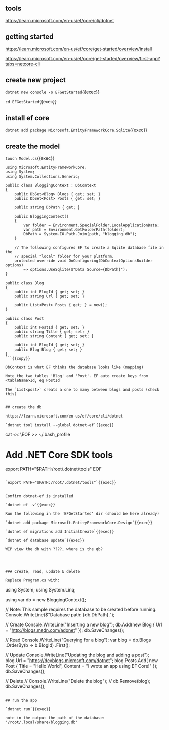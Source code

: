 
## tools

https://learn.microsoft.com/en-us/ef/core/cli/dotnet

## getting started

https://learn.microsoft.com/en-us/ef/core/get-started/overview/install

https://learn.microsoft.com/en-us/ef/core/get-started/overview/first-app?tabs=netcore-cli


## create new project


`dotnet new console -o EFGetStarted`{{exec}}

`cd EFGetStarted`{{exec}}

## install ef core

`dotnet add package Microsoft.EntityFrameworkCore.Sqlite`{{exec}}

## create the model

`touch Model.cs`{{exec}}

```
using Microsoft.EntityFrameworkCore;
using System;
using System.Collections.Generic;

public class BloggingContext : DbContext
{
    public DbSet<Blog> Blogs { get; set; }
    public DbSet<Post> Posts { get; set; }

    public string DbPath { get; }

    public BloggingContext()
    {
        var folder = Environment.SpecialFolder.LocalApplicationData;
        var path = Environment.GetFolderPath(folder);
        DbPath = System.IO.Path.Join(path, "blogging.db");
    }

    // The following configures EF to create a Sqlite database file in the
    // special "local" folder for your platform.
    protected override void OnConfiguring(DbContextOptionsBuilder options)
        => options.UseSqlite($"Data Source={DbPath}");
}

public class Blog
{
    public int BlogId { get; set; }
    public string Url { get; set; }

    public List<Post> Posts { get; } = new();
}

public class Post
{
    public int PostId { get; set; }
    public string Title { get; set; }
    public string Content { get; set; }

    public int BlogId { get; set; }
    public Blog Blog { get; set; }
}
```{{copy}}

DbContext is what EF thinks the database looks like (mapping)

Note the two tables 'Blog' and 'Post'. EF auto create keys from <tableName>Id, eg PostId

The `List<post>` creats a one to many between blogs and posts (check this)


## create the db

https://learn.microsoft.com/en-us/ef/core/cli/dotnet

`dotnet tool install --global dotnet-ef`{{exec}}

```
cat << \EOF >> ~/.bash_profile
# Add .NET Core SDK tools
export PATH="$PATH:/root/.dotnet/tools"
EOF
```

`export PATH="$PATH:/root/.dotnet/tools"`{{exec}}


Comfirm dotnet-ef is installed

`dotnet ef -v`{{exec}}

Run the following in the 'EFGetStarted' dir (should be here already)

`dotnet add package Microsoft.EntityFrameworkCore.Design`{{exec}}

`dotnet ef migrations add InitialCreate`{{exec}}

`dotnet ef database update`{{exec}}

WIP view the db with ????, where is the qb?




### Create, read, update & delete

Replace Program.cs with:

```
using System;
using System.Linq;

using var db = new BloggingContext();

// Note: This sample requires the database to be created before running.
Console.WriteLine($"Database path: {db.DbPath}.");

// Create
Console.WriteLine("Inserting a new blog");
db.Add(new Blog { Url = "http://blogs.msdn.com/adonet" });
db.SaveChanges();

// Read
Console.WriteLine("Querying for a blog");
var blog = db.Blogs
    .OrderBy(b => b.BlogId)
    .First();

// Update
Console.WriteLine("Updating the blog and adding a post");
blog.Url = "https://devblogs.microsoft.com/dotnet";
blog.Posts.Add(
    new Post { Title = "Hello World", Content = "I wrote an app using EF Core!" });
db.SaveChanges();

// Delete
// Console.WriteLine("Delete the blog");
// db.Remove(blog);
db.SaveChanges();
```{{copy}}

## run the app

`dotnet run`{{exec}}

note in the output the path of the database:  '/root/.local/share/blogging.db'

